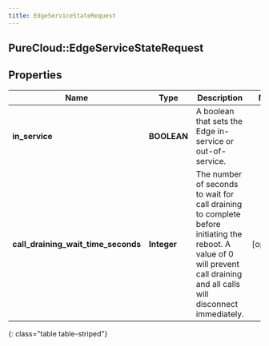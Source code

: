 ```yaml
---
title: EdgeServiceStateRequest
---
```

## PureCloud::EdgeServiceStateRequest

## Properties

|Name | Type | Description | Notes|
|------------ | ------------- | ------------- | -------------|
| **in_service** | **BOOLEAN** | A boolean that sets the Edge in-service or out-of-service. | |
| **call_draining_wait_time_seconds** | **Integer** | The number of seconds to wait for call draining to complete before initiating the reboot. A value of 0 will prevent call draining and all calls will disconnect immediately. | [optional] |
{: class="table table-striped"}


